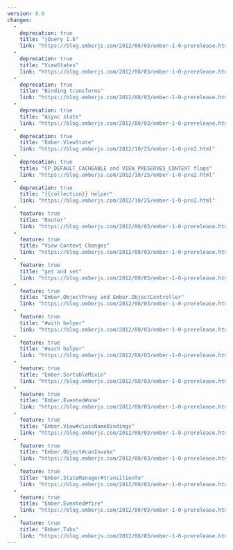 ```yaml
---
version: 0.0
changes:
  -
    deprecation: true
    title: "jQuery 1.6"
    link: "https://blog.emberjs.com/2012/08/03/ember-1-0-prerelease.html"
  -
    deprecation: true
    title: "ViewStates"
    link: "https://blog.emberjs.com/2012/08/03/ember-1-0-prerelease.html"
  -
    deprecation: true
    title: "Binding transforms"
    link: "https://blog.emberjs.com/2012/08/03/ember-1-0-prerelease.html"
  -
    deprecation: true
    title: "Async state"
    link: "https://blog.emberjs.com/2012/08/03/ember-1-0-prerelease.html"
  -
    deprecation: true
    title: "Ember.ViewState"
    link: "https://blog.emberjs.com/2012/10/25/ember-1-0-pre2.html"
  -
    deprecation: true
    title: "CP_DEFAULT_CACHEABLE and VIEW_PRESERVES_CONTEXT flags"
    link: "https://blog.emberjs.com/2012/10/25/ember-1-0-pre2.html"
  -
    deprecation: true
    title: "{{collection}} helper"
    link: "https://blog.emberjs.com/2012/10/25/ember-1-0-pre2.html"
  -
    feature: true
    title: "Router"
    link: "https://blog.emberjs.com/2012/08/03/ember-1-0-prerelease.html"
  -
    feature: true
    title: "View Context Changes"
    link: "https://blog.emberjs.com/2012/08/03/ember-1-0-prerelease.html"
  -
    feature: true
    title: "get and set"
    link: "https://blog.emberjs.com/2012/08/03/ember-1-0-prerelease.html"
  -
    feature: true
    title: "Ember.ObjectProxy and Ember.ObjectController"
    link: "https://blog.emberjs.com/2012/08/03/ember-1-0-prerelease.html"
  -
    feature: true
    title: "#with helper"
    link: "https://blog.emberjs.com/2012/08/03/ember-1-0-prerelease.html"
  -
    feature: true
    title: "#each helper"
    link: "https://blog.emberjs.com/2012/08/03/ember-1-0-prerelease.html"
  -
    feature: true
    title: "Ember.SortableMixin"
    link: "https://blog.emberjs.com/2012/08/03/ember-1-0-prerelease.html"
  -
    feature: true
    title: "Ember.Evented#one"
    link: "https://blog.emberjs.com/2012/08/03/ember-1-0-prerelease.html"
  -
    feature: true
    title: "Ember.View#classNameBindings"
    link: "https://blog.emberjs.com/2012/08/03/ember-1-0-prerelease.html"
  -
    feature: true
    title: "Ember.Object#canInvoke"
    link: "https://blog.emberjs.com/2012/08/03/ember-1-0-prerelease.html"
  -
    feature: true
    title: "Ember.StateManager#transitionTo"
    link: "https://blog.emberjs.com/2012/08/03/ember-1-0-prerelease.html"
  -
    feature: true
    title: "Ember.Evented#fire"
    link: "https://blog.emberjs.com/2012/08/03/ember-1-0-prerelease.html"
  -
    feature: true
    title: "Ember.Tabs"
    link: "https://blog.emberjs.com/2012/08/03/ember-1-0-prerelease.html"
---
```

